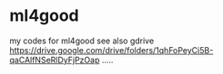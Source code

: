 # ml4good
my codes for ml4good
see also gdrive https://drive.google.com/drive/folders/1qhFoPeyCi5B-qaCAlfNSeRlDyFjPzOap
.....